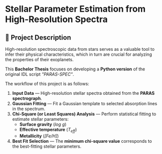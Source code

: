 # Stellar Parameter Estimation from High-Resolution Spectra

## 📌 Project Description
High-resolution spectroscopic data from stars serves as a valuable tool to infer their physical characteristics, which in turn are crucial for analyzing the properties of their exoplanets.  

This **Bachelor Thesis** focuses on developing a **Python version** of the original IDL script *"PARAS-SPEC"*.  

The workflow of this project is as follows:
1. **Input Data** — High-resolution stellar spectra obtained from the **PARAS spectrograph**.
2. **Gaussian Fitting** — Fit a Gaussian template to selected absorption lines in the spectrum.
3. **Chi-Square (or Least Squares) Analysis** — Perform statistical fitting to estimate stellar parameters:
   - **Surface gravity** (*log g*)
   - **Effective temperature** (*T<sub>eff</sub>*)
   - **Metallicity** (*[Fe/H]*)
4. **Best Fit Selection** — The **minimum chi-square value** corresponds to the best-fitting stellar parameters.

